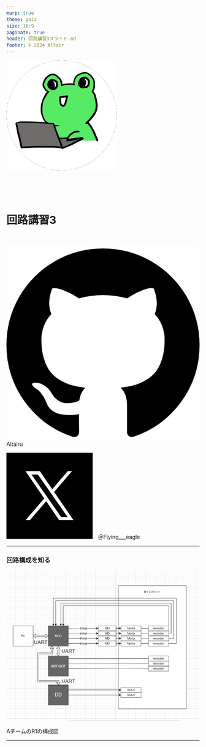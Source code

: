 ```yaml
---
marp: true
theme: gaia
size: 16:9
paginate: true
header: 回路講習3スライド.md
footer: © 2024 Altair
---
```

![bg right width:400px](../../images/altair.png) 

<br>
<br>
<br>

# **回路講習3**
<br>



![width:40px](../../images/image.png)　Altairu

![width:40px](../../images/image-1.png)　＠Flying___eagle

---
### 回路構成を知る
![bg right:60% width:800px](../../images/2851ef0bbbafc674286b657f2213c651e92b332ad61724fd556ac12af7322057.png)  

AチームのR1の構成図

---
